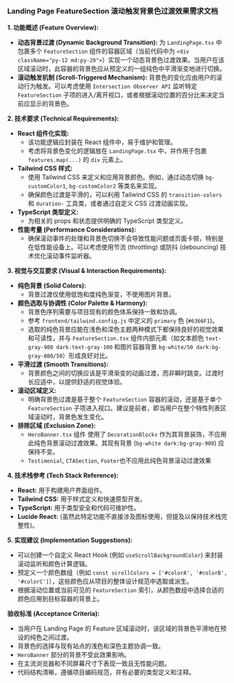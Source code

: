 ### Landing Page FeatureSection 滚动触发背景色过渡效果需求文档

**1. 功能概述 (Feature Overview):**

* **动态背景过渡 (Dynamic Background Transition):** 为 `LandingPage.tsx` 中包裹多个 `FeatureSection` 组件的容器区域（当前代码中为 `<div className="py-12 md:py-20">`）实现一个动态背景色过渡效果。当用户在该区域滚动时，此容器的背景色应从预定义的一组纯色中平滑渐变地进行切换。
* **滚动触发机制 (Scroll-Triggered Mechanism):** 背景色的变化应由用户的滚动行为触发。可以考虑使用 `Intersection Observer API` 监听特定 `FeatureSection` 子项的进入/离开视口，或者根据滚动位置的百分比来决定当前应显示的背景色。

**2. 技术要求 (Technical Requirements):**

* **React 组件化实现:**
    * 该功能逻辑应封装在 React 组件中，易于维护和管理。
    * 考虑将背景色变化的逻辑放在 `LandingPage.tsx` 中，并作用于包裹 `features.map(...)` 的 `div` 元素上。
* **Tailwind CSS 样式:**
    * 使用 Tailwind CSS 来定义和应用背景颜色。例如，通过动态切换 `bg-customColor1`, `bg-customColor2` 等类名来实现。
    * 确保颜色过渡是平滑的，可以利用 Tailwind CSS 的 `transition-colors` 和 `duration-` 工具类，或者通过自定义 CSS 过渡动画实现。
* **TypeScript 类型定义:**
    * 为相关的 props 和状态提供明确的 TypeScript 类型定义。
* **性能考量 (Performance Considerations):**
    * 确保滚动事件的处理和背景色切换不会导致性能问题或页面卡顿，特别是在低性能设备上。可以考虑使用节流 (throttling) 或防抖 (debouncing) 技术优化滚动事件监听器。

**3. 视觉与交互要求 (Visual & Interaction Requirements):**

* **纯色背景 (Solid Colors):**
    * 背景过渡仅使用低饱和度纯色渐变，不使用图片背景。
* **颜色选取与协调性 (Color Palette & Harmony):**
    * 背景色序列需要与项目现有的颜色体系保持一致和协调。
    * 参考 `frontend/tailwind.config.js` 中定义的 `primary` 色 (`#6366F1`)。
    * 选取的纯色背景应能在浅色和深色主题两种模式下都保持良好的视觉效果和可读性，并与 `FeatureSection.tsx` 组件内部元素（如文本颜色 `text-gray-900 dark:text-gray-100` 和图片容器背景 `bg-white/50 dark:bg-gray-800/50`）形成良好对比。
* **平滑过渡 (Smooth Transitions):**
    * 背景颜色之间的切换应该是平滑渐变的动画过渡，而非瞬时跳变。过渡时长应适中，以提供舒适的视觉体验。
* **滚动区域定义:**
    * 明确背景色过渡是基于整个 `FeatureSection` 容器的滚动，还是基于单个 `FeatureSection` 子项进入视口。建议是前者，即当用户在整个特性列表区域滚动时，背景色发生变化。
* **排除区域 (Exclusion Zone):**
    * `HeroBanner.tsx` 组件 使用了 `DecorationBlocks` 作为其背景装饰，不应用此纯色背景滚动过渡效果。其现有背景 (`bg-white dark:bg-gray-900`) 应保持不变。
    * `Testimonial`, `CTASection`, `Footer`也不应用此纯色背景滚动过渡效果

**4. 技术栈参考 (Tech Stack Reference):**

* **React:** 用于构建用户界面组件。
* **Tailwind CSS:** 用于样式定义和快速原型开发。
* **TypeScript:** 用于类型安全和代码可维护性。
* **Lucide React:** (虽然此特定功能不直接涉及图标使用，但提及以保持技术栈完整性)。

**5. 实现建议 (Implementation Suggestions):**

* 可以创建一个自定义 React Hook (例如 `useScrollBackgroundColor`) 来封装滚动监听和颜色计算逻辑。
* 预定义一个颜色数组（例如 `const scrollColors = ['#colorA', '#colorB', '#colorC']`），这些颜色应从项目的整体设计规范中选取或派生。
* 根据滚动位置或当前可见的 `FeatureSection` 索引，从颜色数组中选择合适的颜色应用到目标容器的背景上。

**验收标准 (Acceptance Criteria):**

* 当用户在 Landing Page 的 Feature 区域滚动时，该区域的背景色平滑地在预设的纯色之间过渡。
* 背景色的选择与现有站点的浅色和深色主题协调一致。
* `HeroBanner` 部分的背景不受此效果影响。
* 在主流浏览器和不同屏幕尺寸下表现一致且无性能问题。
* 代码结构清晰，遵循项目编码规范，并有必要的类型定义和注释。